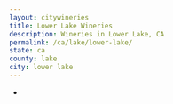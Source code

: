 ```yaml
---
layout: citywineries
title: Lower Lake Wineries
description: Wineries in Lower Lake, CA
permalink: /ca/lake/lower-lake/
state: ca
county: lake
city: lower lake
---
```

-
